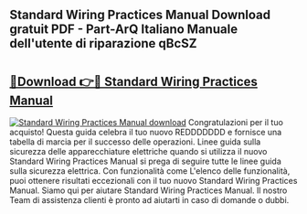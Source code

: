 ## Standard Wiring Practices Manual Download gratuit PDF - Part-ArQ Italiano Manuale dell'utente di riparazione qBcSZ

# <h2><a href="http://dfcimda.blite.top/?on=Standard+Wiring+Practices+Manual">🔗Download 👉🔴 Standard Wiring Practices Manual</a></h2>

[![Standard Wiring Practices Manual download](https://i.imgur.com/lujVjoI.png)](http://dfcimda.blite.top/?on=Standard+Wiring+Practices+Manual)
Congratulazioni per il tuo acquisto! Questa guida celebra il tuo nuovo REDDDDDDD e fornisce una tabella di marcia per il successo delle operazioni. Linee guida sulla sicurezza delle apparecchiature elettriche quando si utilizza il nuovo Standard Wiring Practices Manual si prega di seguire tutte le linee guida sulla sicurezza elettrica. Con funzionalità come L'elenco delle funzionalità, puoi ottenere risultati eccezionali con il tuo nuovo Standard Wiring Practices Manual. Siamo qui per aiutare Standard Wiring Practices Manual. Il nostro Team di assistenza clienti è pronto ad aiutarti in caso di domande o dubbi.
